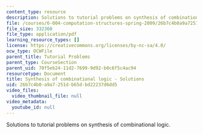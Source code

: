 ```yaml
---
content_type: resource
description: Solutions to tutorial problems on synthesis of combinational logic.
file: /courses/6-004-computation-structures-spring-2009/26b7c4b0a9a7251db65dbd22237d6dd5_MIT6004s09tutor05sol.pdf
file_size: 332360
file_type: application/pdf
learning_resource_types: []
license: https://creativecommons.org/licenses/by-nc-sa/4.0/
ocw_type: OCWFile
parent_title: Tutorial Problems
parent_type: CourseSection
parent_uid: 70f5eb24-11d2-7699-9d92-b0c6f5c4ac94
resourcetype: Document
title: Synthesis of combinational logic - Solutions
uid: 26b7c4b0-a9a7-251d-b65d-bd22237d6dd5
video_files:
  video_thumbnail_file: null
video_metadata:
  youtube_id: null
---
```

Solutions to tutorial problems on synthesis of combinational logic.